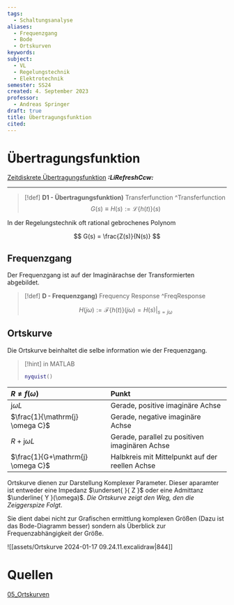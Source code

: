```yaml
---
tags:
  - Schaltungsanalyse
aliases:
  - Frequenzgang
  - Bode
  - Ortskurven
keywords: 
subject:
  - VL
  - Regelungstechnik
  - Elektrotechnik
semester: SS24
created: 4. September 2023
professor:
  - Andreas Springer
draft: true
title: Übertragungsfunktion
cited:
---
```


# Übertragungsfunktion

[Zeitdiskrete Übertragungsfunktion](Zeitdiskrete%20Übertragungsfunktion.md) ***:LiRefreshCcw:***

---


> [!def] **D1 - Übertragungsfunktion)** Transferfunction ^Transferfunction
> $$G(s) \equiv H(s) := \mathcal{L}\left\{ h(t) \right\}(s) $$

In der Regelungstechnik oft rational gebrochenes Polynom

$$
G(s) = \frac{Z(s)}{N(s)}
$$

## Frequenzgang

Der Frequenzgang ist auf der Imaginärachse der Transformierten abgebildet.

> [!def] **D - Frequenzgang)** Frequency Response ^FreqResponse
> 
> $$H(j\omega) := \mathcal{F}\{ h(t) \}(j\omega) = H(s) \Bigg|_{s = j\omega} $$

## Ortskurve

Die Ortskurve beinhaltet die selbe information wie der Frequenzgang.

> [!hint] in MATLAB
> 
> ```matlab
> nyquist()
> ```

| $R \neq f(\omega)$                | Punkt                                           |
| :-------------------------------- | :---------------------------------------------- |
| $\mathrm{j} \omega L$             | Gerade, positive imaginäre Achse                |
| $\frac{1}{\mathrm{j} \omega C}$   | Gerade, negative imaginäre Achse                |
| $R+\mathrm{j} \omega L$           | Gerade, parallel zu positiven imaginären Achse  |
| $\frac{1}{G+\mathrm{j} \omega C}$ | Halbkreis mit Mittelpunkt auf der reellen Achse |

Ortskurve dienen zur Darstellung Komplexer Parameter. Dieser aparamter ist entweder eine Impedanz $\underset{  }{ Z }$ oder eine Admittanz $\underline{ Y }(\omega)$. *Die Ortskurve zeigt den Weg, den die Zeiggerspize Folgt*.

Sie dient dabei nicht zur Grafischen ermittlung komplexen Größen (Dazu ist das Bode-Diagramm besser) sondern als Überblick zur Frequenzabhängigkeit der Größe.

![[assets/Ortskurve 2024-01-17 09.24.11.excalidraw|844]]

# Quellen

[05_Ortskurven](../Messtechnik/assets/pdf/05_Ortskurven.pdf)
